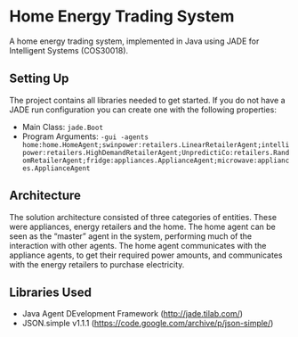 # Home Energy Trading System
A home energy trading system, implemented in Java using JADE for Intelligent Systems (COS30018).

## Setting Up
The project contains all libraries needed to get started. If you do not have a JADE run configuration you can create one with the following properties:
* Main Class: `jade.Boot`
* Program Arguments: `-gui -agents home:home.HomeAgent;swinpower:retailers.LinearRetailerAgent;intellipower:retailers.HighDemandRetailerAgent;UnpredictiCo:retailers.RandomRetailerAgent;fridge:appliances.ApplianceAgent;microwave:appliances.ApplianceAgent`

## Architecture
The solution architecture consisted of three categories of entities. These were appliances, energy retailers and the home.  The home agent can be seen as the “master” agent in the system, performing much of the interaction with other agents. The home agent communicates with the appliance agents, to get their required power amounts, and communicates with the energy retailers to purchase electricity. 

## Libraries Used
* Java Agent DEvelopment Framework (http://jade.tilab.com/)
* JSON.simple v1.1.1 (https://code.google.com/archive/p/json-simple/)

